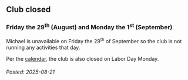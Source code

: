 
## Club closed

### Friday the 29<sup>th</sup> (August) and Monday the 1<sup>st</sup> (September)

Michael is unavailable on Friday the 29<sup>th</sup> of September so the club is not running any activities that day.

Per the [calendar](https://excelsiorfencing.ca/Calendar.html), the club is also closed on Labor Day Monday.

###### Posted: 2025-08-21
